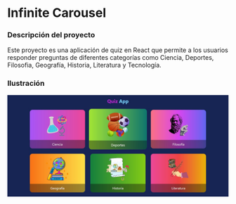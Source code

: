 # Infinite Carousel


### Descripción del proyecto

Este proyecto es una aplicación de quiz en React que permite a los usuarios responder preguntas de diferentes categorías como Ciencia, Deportes, Filosofia, Geografía, Historia, Literatura y Tecnología. 

### Ilustración
![](https://github.com/Jjoel2908/Quiz_App_React/blob/master/Home.jpg)
